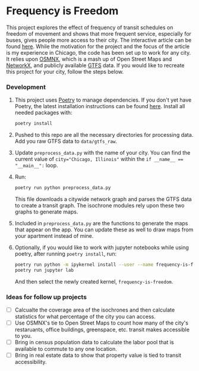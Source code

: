 # Frequency is Freedom

This project explores the effect of frequency of transit schedules on freedom of movement and shows that more frequent service, especially for buses, gives people more access to their city. The interactive article can be found [here](https://ideo-frequency-is-freedom-app-q4autp.streamlitapp.com/). While the motivation for the project and the focus of the article is my experience in Chicago, the code has been set up to work for any city. It relies upon [OSMNX](https://geoffboeing.com/2016/11/osmnx-python-street-networks/), which is a mash up of Open Street Maps and [NetworkX](https://networkx.org/), and publicly available [GTFS](https://database.mobilitydata.org/) data. If you would like to recreate this project for your city, follow the steps below.


### Development

1. This project uses [Poetry](https://python-poetry.org/) to manage dependencies. If you don't yet have Poetry, the latest installation instructions can be found [here](https://python-poetry.org/docs/master/#installation). Install all needed packages with:
   ```bash
   poetry install
   ```

1. Pushed to this repo are all the necessary directories for processing data. Add you raw GTFS data to `data/gtfs_raw`. 

1. Update `preprocess_data.py` with the name of your city. You can find the current value of `city="Chicago, Illinois"` within the `if __name__ == "__main__":` loop.

1. Run:
   ```bash
   poetry run python preprocess_data.py
   ```  
   This file downloads a citywide network graph and parses the GTFS data to create a transit graph. The isochrone modules rely upon these two graphs to generate maps.

1. Included in `preprocess_data.py` are the functions to generate the maps that appear on the app. You can update these as well to draw maps from your apartment instead of mine.

1. Optionally, if you would like to work with jupyter notebooks while using poetry, after running `poetry install`, run:
   ```bash
   poetry run python -m ipykernel install --user --name frequency-is-freedom
   poetry run jupyter lab
   ```
   And then select the newly created kernel, `frequency-is-freedom`.

### Ideas for follow up projects
- [ ] Calcualte the coverage area of the isochrones and then calculate statistics for what percentage of the city you can access.
- [ ] Use OSMNX's tie to Open Street Maps to count how many of the city's restaruants, office buildings, greenspace, etc. transit makes accessible to you.
- [ ] Bring in census population data to calculate the labor pool that is available to commute to any one location.
- [ ] Bring in real estate data to show that property value is tied to transit accessibility.